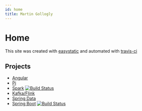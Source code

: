 ```yaml
---
id: home
title: Martin Gollogly
---
```


Home 
============
This site was created with [easystatic](http://easystatic.com) and automated with [travis-ci](http://travis-ci.org)

## Projects

* [Angular](../angular/AngularBootstrapExample.html)
* [Pi](https://github.com/gollogly/pi-slices)
* [Spark](https://github.com/martingollogly/spark-examples)  [![Build Status](https://travis-ci.org/martingollogly/spark-examples.svg?branch=master)](https://travis-ci.org/martingollogly/spark-examples)
* [Kafka/Flink](https://github.com/martingollogly/kafka-examples)
* [Spring Data](https://github.com/martingollogly/spring-data-examples)
* [Spring Boot](https://github.com/martingollogly/spring-boot)  [![Build Status](https://travis-ci.org/martingollogly/spring-boot.svg?branch=master)](https://travis-ci.org/martingollogly/spring-boot)


